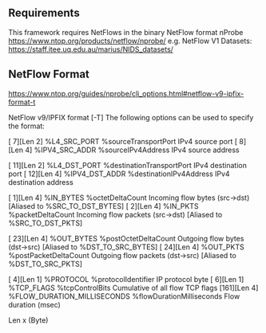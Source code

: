 ## Requirements
This framework requires NetFlows in the binary NetFlow format nProbe https://www.ntop.org/products/netflow/nprobe/ 
e.g. NetFlow V1 Datasets: https://staff.itee.uq.edu.au/marius/NIDS_datasets/

## NetFlow Format
https://www.ntop.org/guides/nprobe/cli_options.html#netflow-v9-ipfix-format-t

NetFlow v9/IPFIX format [-T]
The following options can be used to specify the format:

[  7][Len 2] %L4_SRC_PORT                %sourceTransportPort        IPv4 source port
[  8][Len 4] %IPV4_SRC_ADDR              %sourceIPv4Address          IPv4 source address

[ 11][Len 2] %L4_DST_PORT                %destinationTransportPort   IPv4 destination port
[ 12][Len 4] %IPV4_DST_ADDR              %destinationIPv4Address     IPv4 destination address

[  1][Len 4] %IN_BYTES                   %octetDeltaCount            Incoming flow bytes (src->dst) [Aliased to %SRC_TO_DST_BYTES]
[  2][Len 4] %IN_PKTS                    %packetDeltaCount           Incoming flow packets (src->dst) [Aliased to %SRC_TO_DST_PKTS]

[ 23][Len 4] %OUT_BYTES                  %postOctetDeltaCount        Outgoing flow bytes (dst->src) [Aliased to %DST_TO_SRC_BYTES]
[ 24][Len 4] %OUT_PKTS                   %postPacketDeltaCount       Outgoing flow packets (dst->src) [Aliased to %DST_TO_SRC_PKTS]

[  4][Len 1] %PROTOCOL                   %protocolIdentifier         IP protocol byte
[  6][Len 1] %TCP_FLAGS                  %tcpControlBits             Cumulative of all flow TCP flags
[161][Len 4] %FLOW_DURATION_MILLISECONDS %flowDurationMilliseconds   Flow duration (msec)

Len x (Byte)
